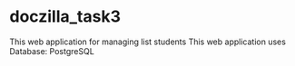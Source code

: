 # doczilla_task3
This web application for managing list students
This web application uses Database: PostgreSQL

